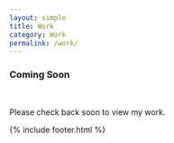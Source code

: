 ```yaml
---
layout: simple
title: Work
category: Work
permalink: /work/
---
```

<main>
    <article>
        <h3 class="blurb">Coming Soon</h3>
        <br>
        <p class="blurb">Please check back soon to view my work.</p>
    </article>
    {% include footer.html %}
</main>